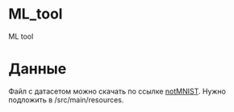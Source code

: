 # ML_tool
ML tool

# Данные

Файл с датасетом можно скачать по ссылке [notMNIST](https://www.dropbox.com/s/otdsnzb69qxm9px/notMNIST.pickle?dl=0). Нужно подложить в /src/main/resources.